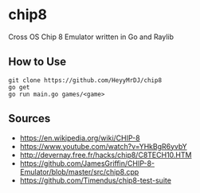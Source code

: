 # chip8
Cross OS Chip 8 Emulator written in Go and Raylib

## How to Use
```shell
git clone https://github.com/HeyyMrDJ/chip8
go get
go run main.go games/<game>
```
## Sources
- https://en.wikipedia.org/wiki/CHIP-8
- https://www.youtube.com/watch?v=YHkBgR6yvbY
- http://devernay.free.fr/hacks/chip8/C8TECH10.HTM
- https://github.com/JamesGriffin/CHIP-8-Emulator/blob/master/src/chip8.cpp
- https://github.com/Timendus/chip8-test-suite
